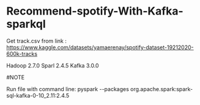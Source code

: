 # Recommend-spotify-With-Kafka-sparkql

Get track.csv from link : https://www.kaggle.com/datasets/yamaerenay/spotify-dataset-19212020-600k-tracks

Hadoop 2.7.0
Sparl 2.4.5
Kafka 3.0.0

#NOTE


Run file with command line: pyspark --packages org.apache.spark:spark-sql-kafka-0-10_2.11:2.4.5 
